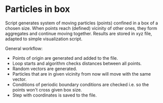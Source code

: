 # Particles in box

Script generates system of moving particles (points) confined in a box of a chosen size. 
When points reach (defined) vicinity of other ones, they form aggregates and continue moving together.
Results are stored in xyz file, adapted to simple visualization script.

General workflow:
* Points of origin are generated and added to the file.
* Loop starts and algorithm checks distances between all points.
* Random vectors are generated.
* Particles that are in given vicinity from now will move with the same vector.
* Conditions of periodic boundary conditions are checked i.e. so the points won't cross given box size.
* Step with coordinates is saved to the file.

